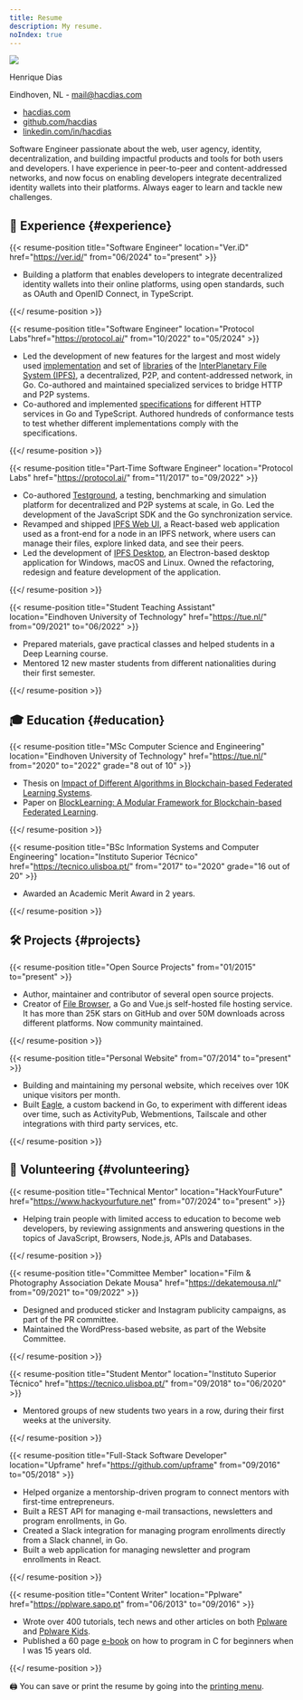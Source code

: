 ```yaml
---
title: Resume
description: My resume.
noIndex: true
---
```


<!--more-->

<div id="resume-header">

  ![](/avatar/512.jpg)

  <div>

  Henrique Dias

  Eindhoven, NL - [mail@hacdias.com](mailto:mail@hacdias.com)

  </div>

  - [hacdias.com](https://hacdias.com)
  - [github.com/hacdias](https://github.com/hacdias)
  - [linkedin.com/in/hacdias](https://www.linkedin.com/in/hacdias/)

</div>

Software Engineer passionate about the web, user agency, identity, decentralization, and building impactful products and tools for both users and developers. I have experience in peer-to-peer and content-addressed networks, and now focus on enabling developers integrate decentralized identity wallets into their platforms. Always eager to learn and tackle new challenges.

## 💼 Experience {#experience}

{{< resume-position 
  title="Software Engineer"
  location="Ver.iD" href="https://ver.id/"
  from="06/2024" to="present" >}}

- Building a platform that enables developers to integrate decentralized identity wallets into their online platforms, using open standards, such as OAuth and OpenID Connect, in TypeScript.

{{</ resume-position >}}

{{< resume-position
  title="Software Engineer"
  location="Protocol Labs"href="https://protocol.ai/"
  from="10/2022" to="05/2024" >}}

- Led the development of new features for the largest and most widely used [implementation](https://github.com/ipfs/kubo) and set of [libraries](https://github.com/ipfs/boxo) of the [InterPlanetary File System (IPFS)](https://ipfs.tech/), a decentralized, P2P, and content-addressed network, in Go. Co-authored and maintained specialized services to bridge HTTP and P2P systems.
- Co-authored and implemented [specifications](https://specs.ipfs.tech/) for different HTTP services in Go and TypeScript. Authored hundreds of conformance tests to test whether different implementations comply with the specifications.

{{</ resume-position >}}

{{< resume-position 
  title="Part-Time Software Engineer" 
  location="Protocol Labs" href="https://protocol.ai/" 
  from="11/2017" to="09/2022" >}}

- Co-authored [Testground](http://testground.ai/), a testing, benchmarking and simulation platform for decentralized and P2P systems at scale, in Go. Led the development of the JavaScript SDK and the Go synchronization service.
- Revamped and shipped [IPFS Web UI](https://github.com/ipfs/ipfs-webui), a React-based web application used as a front-end for a node in an IPFS network, where users can manage their files, explore linked data, and see their peers.
- Led the development of [IPFS Desktop](https://github.com/ipfs/ipfs-desktop), an Electron-based desktop application for Windows, macOS and Linux. Owned the refactoring, redesign and feature development of the application.

{{</ resume-position >}}

{{< resume-position 
  title="Student Teaching Assistant" 
  location="Eindhoven University of Technology" href="https://tue.nl/" 
  from="09/2021" to="06/2022" >}}

- Prepared materials, gave practical classes and helped students in a Deep Learning course.
- Mentored 12 new master students from different nationalities during their first semester.

{{</ resume-position >}}

## 🎓 Education {#education}

{{< resume-position
  title="MSc Computer Science and Engineering"
  location="Eindhoven University of Technology" href="https://tue.nl/"
  from="2020" to="2022" grade="8 out of 10" >}}

- Thesis on [Impact of Different Algorithms in Blockchain-based Federated Learning Systems](/2022/09/07/thesis-blocklearning-framework/).
- Paper on [BlockLearning: A Modular Framework for Blockchain-based Federated Learning](/2023/02/16/paper-blocklearning-framework/).

{{</ resume-position >}}

{{< resume-position
  title="BSc Information Systems and Computer Engineering"
  location="Instituto Superior Técnico" href="https://tecnico.ulisboa.pt/"
  from="2017" to="2020" grade="16 out of 20" >}}

- Awarded an Academic Merit Award in 2 years.

{{</ resume-position >}}

## 🛠️ Projects {#projects}

{{< resume-position
  title="Open Source Projects"
  from="01/2015" to="present" >}}

- Author, maintainer and contributor of several open source projects.
- Creator of [File Browser](https://github.com/filebrowser/filebrowser), a Go and Vue.js self-hosted file hosting service. It has more than 25K stars on GitHub and over 50M downloads across different platforms. Now community maintained.

{{</ resume-position >}}

{{< resume-position
  title="Personal Website"
  from="07/2014" to="present" >}}

- Building and maintaining my personal website, which receives over 10K unique visitors per month.
- Built [Eagle](https://github.com/hacdias/eagle), a custom backend in Go, to experiment with different ideas over time, such as ActivityPub, Webmentions, Tailscale and other integrations with third party services, etc.

{{</ resume-position >}}

## 🌟 Volunteering {#volunteering}

{{< resume-position
  title="Technical Mentor"
  location="HackYourFuture" href="https://www.hackyourfuture.net"
  from="07/2024" to="present" >}}

- Helping train people with limited access to education to become web developers, by reviewing assignments and answering questions in the topics of JavaScript, Browsers, Node.js, APIs and Databases.

{{</ resume-position >}}

{{< resume-position
  title="Committee Member"
  location="Film & Photography Association Dekate Mousa" href="https://dekatemousa.nl/"
  from="09/2021" to="09/2022" >}}

- Designed and produced sticker and Instagram publicity campaigns, as part of the PR committee.
- Maintained the WordPress-based website, as part of the Website Committee.

{{</ resume-position >}}

{{< resume-position
  title="Student Mentor"
  location="Instituto Superior Técnico" href="https://tecnico.ulisboa.pt/"
  from="09/2018" to="06/2020" >}}

- Mentored groups of new students two years in a row, during their first weeks at the university.

{{</ resume-position >}}

{{< resume-position 
  title="Full-Stack Software Developer" 
  location="Upframe" href="https://github.com/upframe" 
  from="09/2016" to="05/2018" >}}

- Helped organize a mentorship-driven program to connect mentors with first-time entrepreneurs.
- Built a REST API for managing e-mail transactions, newsletters and program enrollments, in Go.
- Created a Slack integration for managing program enrollments directly from a Slack channel, in Go.
- Built a web application for managing newsletter and program enrollments in React.

{{</ resume-position >}}

{{< resume-position
  title="Content Writer"
  location="Pplware" href="https://pplware.sapo.pt"
  from="06/2013" to="09/2016" >}}

- Wrote over 400 tutorials, tech news and other articles on both [Pplware](https://pplware.sapo.pt/author/henrique_dias/) and [Pplware Kids](https://kids.pplware.sapo.pt/author/henrique_dias/).
- Published a 60 page [e-book](https://cdn.hacdias.com/media/aprenda-a-programar.pdf) on how to program in C for beginners when I was 15 years old.

{{</ resume-position >}}

<div class='box' id='printing-hint'>
  🖨️ You can save or print the resume by going into the <a href="javascript:print()">printing menu</a>.
</div>
